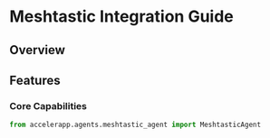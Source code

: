 # Meshtastic Integration Guide

## Overview



## Features

### Core Capabilities



```python
from accelerapp.agents.meshtastic_agent import MeshtasticAgent


